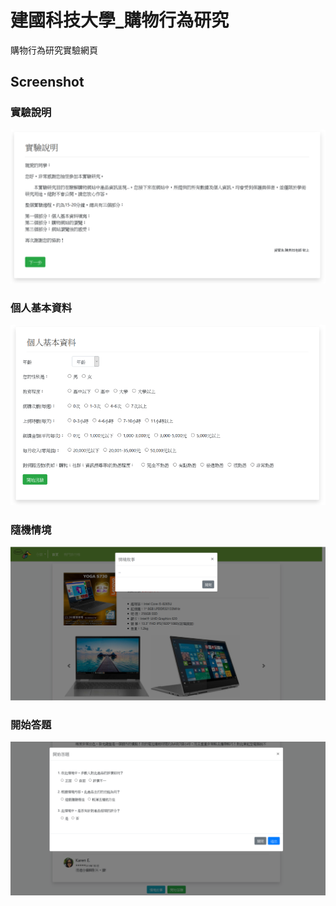 # 建國科技大學_購物行為研究
購物行為研究實驗網頁

## Screenshot
### 實驗說明
![description](https://raw.githubusercontent.com/wei032499/ctu_research/main/screenshot/description.png)
### 個人基本資料
![personalInfo](https://raw.githubusercontent.com/wei032499/ctu_research/main/screenshot/personalInfo.png)
### 隨機情境
![randomSituation](https://raw.githubusercontent.com/wei032499/ctu_research/main/screenshot/randomSituation.png)
### 開始答題
![questions](https://raw.githubusercontent.com/wei032499/ctu_research/main/screenshot/questions.png)